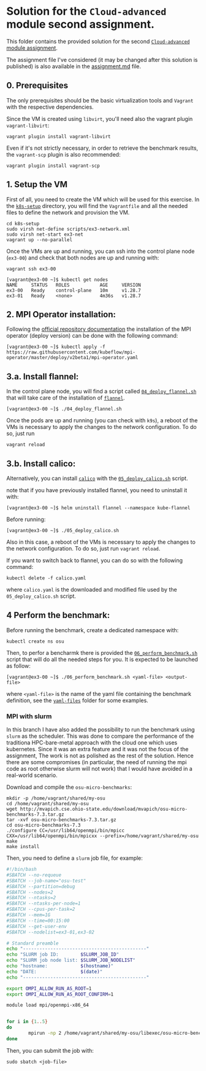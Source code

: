 # Solution for the `Cloud-advanced` module second assignment.

This folder contains the provided solution for the second [`Cloud-advanced` module assignment](https://github.com/Foundations-of-HPC/Cloud-advanced-2023/blob/main/Assignments/Exercise.md). 

The assignment file I've considered (it may be changed after this solution is published) is also available in the [assignment.md](./assignment.md) file. 

## 0. Prerequisites

The only prerequisites should be the basic virtualization tools and  `Vagrant` with the respective dependencies.

Since the VM is created using `libvirt`, you'll need also the vagrant plugin `vagrant-libvirt`:

```
vagrant plugin install vagrant-libvirt
```

Even if it's not strictly necessary, in order to retrieve the benchmark results, the `vagrant-scp` plugin is also recommended:

```
vagrant plugin install vagrant-scp
```

## 1. Setup the VM

First of all, you need to create the VM which will be used for this exercise. In the [`k8s-setup`](./k8s-setup/) directory, you will find the `Vagrantfile` and all the needed files to define the network and provision the VM.

```
cd k8s-setup
sudo virsh net-define scripts/ex3-network.xml
sudo virsh net-start ex3-net
vagrant up --no-parallel
```

Once the VMs are up and running, you can ssh into the control plane node (`ex3-00`) and check that both nodes are up and running with:

```
vagrant ssh ex3-00

[vagrant@ex3-00 ~]$ kubectl get nodes
NAME     STATUS   ROLES           AGE     VERSION
ex3-00   Ready    control-plane   10m     v1.28.7
ex3-01   Ready    <none>          4m36s   v1.28.7
```


## 2. MPI Operator installation:

Following the [official repository documentation](https://github.com/kubeflow/mpi-operator) the installation of the MPI operator (deploy version) can be done with the following command:

```
[vagrant@ex3-00 ~]$ kubectl apply -f https://raw.githubusercontent.com/kubeflow/mpi-operator/master/deploy/v2beta1/mpi-operator.yaml
```


## 3.a. Install flannel:

In the control plane node, you will find a script called [`04_deploy_flannel.sh`](./k8s-setup/scripts/04_deploy_flannel.sh) that will take care of the installation of [`flannel`](https://github.com/flannel-io/flannel). 

```
[vagrant@ex3-00 ~]$ ./04_deploy_flannel.sh
```

Once the pods are up and running (you can check with `k9s`), a reboot of the VMs is necessary to apply the changes to the network configuration. To do so, just run

```
vagrant reload
```

## 3.b. Install calico:

Alternatively, you can install [`calico`](https://github.com/projectcalico/calico) with the [`05_deploy_calico.sh`](./k8s-setup/scripts/05_deploy_calico.sh) script.

note that if you have previously installed flannel, you need to uninstall it with:

```
[vagrant@ex3-00 ~]$ helm uninstall flannel --namespace kube-flannel
```

Before running: 

```
[vagrant@ex3-00 ~]$ ./05_deploy_calico.sh
```

Also in this case, a reboot of the VMs is necessary to apply the changes to the network configuration. To do so, just run `vagrant reload`.

If you want to switch back to flannel, you can do so with the following command:

```
kubectl delete -f calico.yaml
```

where `calico.yaml` is the downloaded and modified file used by the `05_deploy_calico.sh` script.


## 4 Perform the benchmark:

Before running the benchmark, create a dedicated namespace with:

```
kubectl create ns osu
```

Then, to perfor a bencharmk there is provided the [`06_perform_benchmark.sh`](./k8s-setup/scripts/06_perform_benchmark.sh) script that will do all the needed steps for you. It is expected to be launched as follow: 

```
[vagrant@ex3-00 ~]$ ./06_perform_benchmark.sh <yaml-file> <output-file>
```
where `<yaml-file>` is the name of the yaml file containing the benchmark definition, see the [`yaml-files`](https://github.com/IsacPasianotto/cloud-computing-assignment/tree/main/exercise03/yaml-files) folder for some examples.


### MPI with slurm 


In this branch I have also added the possibility to run the benchmark using `slurm` as the scheduler. This was done to compare the performance of the traditiona HPC-bare-metal approach with the cloud one which uses kubernetes. 
Since it was an extra feature and it was not the focus of the assignment, The work is not as polished as the rest of the solution.
Hence there are some compromises (in particular, the need of running the mpi code as root otherwise slurm will not work) that I would have avoided in a real-world scenario.

Download and compile the `osu-micro-benchmarks`:

```
mkdir -p /home/vagrant/shared/my-osu
cd /home/vagrant/shared/my-osu
wget http://mvapich.cse.ohio-state.edu/download/mvapich/osu-micro-benchmarks-7.3.tar.gz
tar -xvf osu-micro-benchmarks-7.3.tar.gz
cd osu-micro-benchmarks-7.3
./configure CC=/usr/lib64/openmpi/bin/mpicc CXX=/usr/lib64/openmpi/bin/mpicxx --prefix=/home/vagrant/shared/my-osu
make
make install
```

Then, you need to define a `slurm` job file, for example: 

```bash 
#!/bin/bash
#SBATCH --no-requeue
#SBATCH --job-name="osu-test"
#SBATCH --partition=debug
#SBATCH --nodes=2
#SBATCH --ntasks=2
#SBATCH --ntasks-per-node=1
#SBATCH --cpus-per-task=2
#SBATCH --mem=1G
#SBATCH --time=00:15:00
#SBATCH --get-user-env
#SBATCH --nodelist=ex3-01,ex3-02

# Standard preamble
echo "---------------------------------------------"
echo "SLURM job ID:        $SLURM_JOB_ID"
echo "SLURM job node list: $SLURM_JOB_NODELIST"
echo "hostname:            $(hostname)"
echo "DATE:                $(date)"
echo "---------------------------------------------"

export OMPI_ALLOW_RUN_AS_ROOT=1
export OMPI_ALLOW_RUN_AS_ROOT_CONFIRM=1

module load mpi/openmpi-x86_64


for i in {1..5}
do
        mpirun -np 2 /home/vagrant/shared/my-osu/libexec/osu-micro-benchmarks/mpi/pt2pt/osu_latency >> /home/vagrant/shared/osu-2-nodes-baremetal.txt
done
```

Then, you can submit the job with:

```
sudo sbatch <job-file>
```
